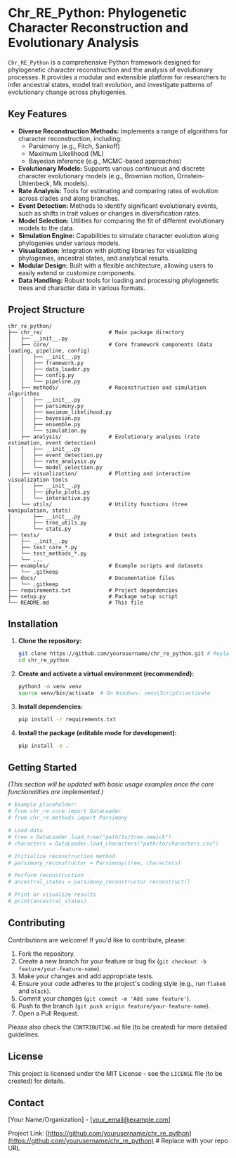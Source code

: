 # Chr_RE_Python: Phylogenetic Character Reconstruction and Evolutionary Analysis

`Chr_RE_Python` is a comprehensive Python framework designed for phylogenetic character reconstruction and the analysis of evolutionary processes. It provides a modular and extensible platform for researchers to infer ancestral states, model trait evolution, and investigate patterns of evolutionary change across phylogenies.

## Key Features

*   **Diverse Reconstruction Methods:** Implements a range of algorithms for character reconstruction, including:
    *   Parsimony (e.g., Fitch, Sankoff)
    *   Maximum Likelihood (ML)
    *   Bayesian inference (e.g., MCMC-based approaches)
*   **Evolutionary Models:** Supports various continuous and discrete character evolutionary models (e.g., Brownian motion, Ornstein-Uhlenbeck, Mk models).
*   **Rate Analysis:** Tools for estimating and comparing rates of evolution across clades and along branches.
*   **Event Detection:** Methods to identify significant evolutionary events, such as shifts in trait values or changes in diversification rates.
*   **Model Selection:** Utilities for comparing the fit of different evolutionary models to the data.
*   **Simulation Engine:** Capabilities to simulate character evolution along phylogenies under various models.
*   **Visualization:** Integration with plotting libraries for visualizing phylogenies, ancestral states, and analytical results.
*   **Modular Design:** Built with a flexible architecture, allowing users to easily extend or customize components.
*   **Data Handling:** Robust tools for loading and processing phylogenetic trees and character data in various formats.

## Project Structure

```
chr_re_python/
├── chr_re/                     # Main package directory
│   ├── __init__.py
│   ├── core/                   # Core framework components (data loading, pipeline, config)
│   │   ├── __init__.py
│   │   ├── framework.py
│   │   ├── data_loader.py
│   │   ├── config.py
│   │   └── pipeline.py
│   ├── methods/                # Reconstruction and simulation algorithms
│   │   ├── __init__.py
│   │   ├── parsimony.py
│   │   ├── maximum_likelihood.py
│   │   ├── bayesian.py
│   │   ├── ensemble.py
│   │   └── simulation.py
│   ├── analysis/               # Evolutionary analyses (rate estimation, event detection)
│   │   ├── __init__.py
│   │   ├── event_detection.py
│   │   ├── rate_analysis.py
│   │   └── model_selection.py
│   ├── visualization/          # Plotting and interactive visualization tools
│   │   ├── __init__.py
│   │   ├── phylo_plots.py
│   │   └── interactive.py
│   └── utils/                  # Utility functions (tree manipulation, stats)
│       ├── __init__.py
│       ├── tree_utils.py
│       └── stats.py
├── tests/                      # Unit and integration tests
│   ├── __init__.py
│   ├── test_core_*.py
│   └── test_methods_*.py
│   └── ...
├── examples/                   # Example scripts and datasets
│   └── .gitkeep
├── docs/                       # Documentation files
│   └── .gitkeep
├── requirements.txt            # Project dependencies
├── setup.py                    # Package setup script
└── README.md                   # This file
```

## Installation

1.  **Clone the repository:**
    ```bash
    git clone https://github.com/yourusername/chr_re_python.git # Replace with your repo URL
    cd chr_re_python
    ```

2.  **Create and activate a virtual environment (recommended):**
    ```bash
    python3 -m venv venv
    source venv/bin/activate  # On Windows: venv\Scripts\activate
    ```

3.  **Install dependencies:**
    ```bash
    pip install -r requirements.txt
    ```

4.  **Install the package (editable mode for development):**
    ```bash
    pip install -e .
    ```

## Getting Started

*(This section will be updated with basic usage examples once the core functionalities are implemented.)*

```python
# Example placeholder:
# from chr_re.core import DataLoader
# from chr_re.methods import Parsimony

# Load data
# tree = DataLoader.load_tree("path/to/tree.newick")
# characters = DataLoader.load_characters("path/to/characters.csv")

# Initialize reconstruction method
# parsimony_reconstructor = Parsimony(tree, characters)

# Perform reconstruction
# ancestral_states = parsimony_reconstructor.reconstruct()

# Print or visualize results
# print(ancestral_states)
```

## Contributing

Contributions are welcome! If you'd like to contribute, please:

1.  Fork the repository.
2.  Create a new branch for your feature or bug fix (`git checkout -b feature/your-feature-name`).
3.  Make your changes and add appropriate tests.
4.  Ensure your code adheres to the project's coding style (e.g., run `flake8` and `black`).
5.  Commit your changes (`git commit -m 'Add some feature'`).
6.  Push to the branch (`git push origin feature/your-feature-name`).
7.  Open a Pull Request.

Please also check the `CONTRIBUTING.md` file (to be created) for more detailed guidelines.

## License

This project is licensed under the MIT License - see the `LICENSE` file (to be created) for details.

## Contact

[Your Name/Organization] - [your_email@example.com]

Project Link: [https://github.com/yourusername/chr_re_python](https://github.com/yourusername/chr_re_python) # Replace with your repo URL
```
